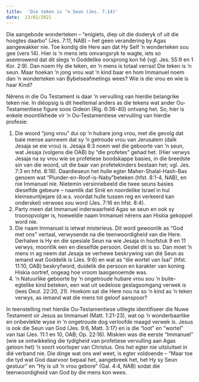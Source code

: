 ```yaml
---
title:  'Die teken is ’n Seun (Jes. 7:14)'
date:  13/01/2021
---
```


Die aangebode wonderteken – “enigiets, diep uit die doderyk of uit die hoogtes daarbo” (Jes. 7:11, NAB) – het geen verandering by Agas aangewakker nie. Toe kondig die Here aan dat Hy Self ’n wonderteken sou gee (vers 14). Hier is ’n mens iets omvangsryk te wagte, iets so asemrowend dat dit slegs ’n Goddelike oorsprong kon hê (vgl. Jes. 55:9 en 1 Kor. 2:9). Dan noem Hy die teken, en ’n mens is totaal verras! Die teken is ’n seun. Maar hoekan ’n jong vrou wat ’n kind baar en hom Immanuel noem dan ’n wonderteken van Bybelseafmetings wees? Wie is die vrou en wie is haar Kind?

Nêrens in die Ou Testament is daar ’n vervulling van hierdie belangrike teken nie. In diéopsig is dit heeltemal anders as die tekens wat ander Ou-Testamentiese figure soos Gideon (Rig. 6:36-40) ontvang het. So, hier is enkele moontlikhede vir ’n Ou-Testamentiese vervulling van hierdie profesie:

1. Die woord “jong vrou” dui op ’n hubare jong vrou, met die gevolg dat baie mense aanneem dat sy ’n getroude vrou van Jerusalem (dalk Jesaja se eie vrou) is. Jesaja 8:3 noem wel die geboorte van ’n seun, wat Jesaja (volgens die OAB) by “die profetes” gehad het. (Hier verwys Jesaja na sy vrou wie se profetiese boodskappe basies, in die breedste sin van die woord, uit die baar van profetekinders bestaan het; vgl. Jes. 7:3 en hfst. 8:18). Daardieseun het hulle egter Maher-Shalal-Hash-Bas genoem wat “Plunder-en-Roof-is-Naby”beteken (hfst. 8:1-4, NAB), en nie Immanuel nie. Nietemin versinnebeeld die twee seuns basies dieselfde gebeure – naamlik dat Sirië en noordelike Israel in hul kleinseuntjiejare (d.w.s. voordat hulle tussen reg en verkeerd kan onderskei) verwoes sou word (Jes. 7:16 en hfst. 8:4).
2. Party meen dat Immanuel inderwaarheid Agas se seun en ook sy troonopvolger is, hoeweldie naam Immanuel nêrens aan Hiskia gekoppel word nie.
3. Die naam Immanuel is ietwat misterieus. Dit word gewoonlik as “God met ons” vertaal, verwysende na die teenwoordigheid van die Here. Derhalwe is Hy en die spesiale Seun na wie Jesaja in hoofstuk 9 en 11 verwys, moontlik een en dieselfde persoon. Gestel dit is so. Dan moet ’n mens in ag neem dat Jesaja se verhewe beskrywing van dié Seun as iemand wat Goddelik is (Jes. 9:6) en wat as “die wortel van Ísai” (hfst. 11:10, OAB) beskryfword, duidelik die persoon en karakter van koning Hiskia oortref, ongeag hoe vroom laasgenoemde was. 
4. ’n Natuurlike geboorte by ’n ongetroude hubare vrou sou ’n buite-egtelike kind beteken, een wat uit sedelose geslagsomgang verwek is (lees Deut. 22:20, 21). Hoekom sal die Here nou na so ’n kind as ’n teken verwys, as iemand wat die mens tot geloof aanspoor?

In teenstelling met hierdie Ou-Testamentiese uitlegte identifiseer die Nuwe Testament vir Jesus as Immanuel (Matt. 1:21-23), wat op ’n wonderbaarlike en onbevlekte wyse in ’n ongetroude dog verloofde maagd verwek is. Jesus is ook die Seun van God (Jes. 9:6, Matt. 3:17) en is die “loot” en “wortel” van Isai (Jes. 11:1 en 10, OAB; Op. 22:16). Miskien was die eerste “Immanuel” (wie se ontwikkeling die tydigheid van profetiese vervulling aan Agas getoon het) ’n soort voorloper van Christus. Ons het egter nie uitsluitsel in dié verband nie. Die dinge wat ons wel weet, is egter voldoende – “Maar toe die tyd wat God daarvoor bepaal het, aangebreek het, het Hy sy Seun gestuur” en “Hy is uit ’n vrou gebore” (Gal. 4:4, NAB) sodat die teenwoordigheid van God by die mens kon wees.